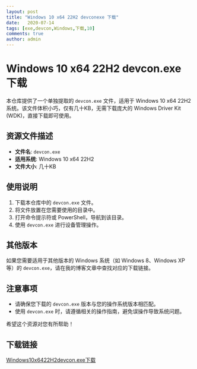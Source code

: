 ```yaml
---
layout: post
title: "Windows 10 x64 22H2 devconexe 下载"
date:   2020-07-14
tags: [exe,devcon,Windows,下载,10]
comments: true
author: admin
---
```

# Windows 10 x64 22H2 devcon.exe 下载

本仓库提供了一个单独提取的 `devcon.exe` 文件，适用于 Windows 10 x64 22H2 系统。该文件体积小巧，仅有几十KB，无需下载庞大的 Windows Driver Kit (WDK)，直接下载即可使用。

## 资源文件描述

- **文件名**: `devcon.exe`
- **适用系统**: Windows 10 x64 22H2
- **文件大小**: 几十KB

## 使用说明

1. 下载本仓库中的 `devcon.exe` 文件。
2. 将文件放置在您需要使用的目录中。
3. 打开命令提示符或 PowerShell，导航到该目录。
4. 使用 `devcon.exe` 进行设备管理操作。

## 其他版本

如果您需要适用于其他版本的 Windows 系统（如 Windows 8、Windows XP 等）的 `devcon.exe`，请在我的博客文章中查找对应的下载链接。

## 注意事项

- 请确保您下载的 `devcon.exe` 版本与您的操作系统版本相匹配。
- 使用 `devcon.exe` 时，请遵循相关的操作指南，避免误操作导致系统问题。

希望这个资源对您有所帮助！

## 下载链接

[Windows10x6422H2devcon.exe下载](https://pan.quark.cn/s/3e20428df73b)